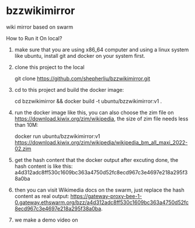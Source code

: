 # bzzwikimirror
wiki mirror based on swarm

How to Run it On local?
1. make sure that you are using x86_64 computer and using a linux system like ubuntu, install git and docker on your system first.

2. clone this project to the local

    git clone https://github.com/shepherliu/bzzwikimirror.git

3. cd to this project and build the docker image: 
   
    cd bzzwikimirror && docker build -t ubuntu/bzzwikimirror:v1 .

3. run the docker image like this, you can also choose the zim file on https://download.kiwix.org/zim/wikipedia, the size of zim file needs less than 10M: 

    docker run ubuntu/bzzwikimirror:v1 https://download.kiwix.org/zim/wikipedia/wikipedia_bm_all_maxi_2022-02.zim 

4. get the hash content that the docker output after excuting done, the hash content is like this: a4d312adc8ff530c1609bc363a4750d52fc8ecd967c3e4697e218a295f38a0ba

5. then you can visit Wikimedia docs on the swarm, just replace the hash content as real output: https://gateway-proxy-bee-1-0.gateway.ethswarm.org/bzz/a4d312adc8ff530c1609bc363a4750d52fc8ecd967c3e4697e218a295f38a0ba.

6. we make a demo video on  
